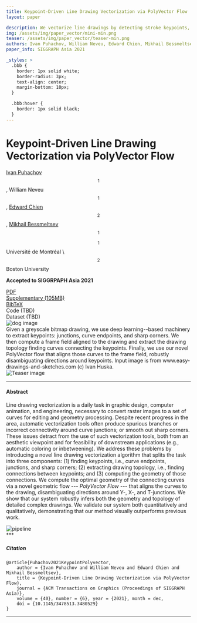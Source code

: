 ```yaml
---
title: Keypoint-Driven Line Drawing Vectorization via PolyVector Flow
layout: paper

description: We vectorize line drawings by detecting stroke keypoints, then inferring correct connectivity between them via optimization and, finally, resolving stroke shape with novel polyvector flow.
img: /assets/img/paper_vector/mini-min.png
teaser: /assets/img/paper_vector/teaser-min.png
authors: Ivan Puhachov, William Neveu, Edward Chien, Mikhail Bessmeltsev
paper_info: SIGGRAPH Asia 2021

_styles: >
  .bbb {
    border: 1px solid white;
    border-radius: 3px;
    text-align: center;
    margin-bottom: 10px;
  }

  .bbb:hover {
    border: 1px solid black;
  }
---
```

# Keypoint-Driven Line Drawing Vectorization via PolyVector Flow

[Ivan Puhachov](/)$$^1$$, William Neveu$$^1$$, [Edward Chien](https://cs-people.bu.edu/edchien/)$$^2$$, [Mikhail Bessmeltsev](http://www-labs.iro.umontreal.ca/~bmpix/)$$^1$$

$$^1$$ Université de Montréal \\
$$^2$$ Boston University

**Accepted to SIGGRPAPH Asia 2021**

<div class="row justify-content-center">
    <div class="col-sm mt-3 mt-md-0 mx-auto">
        <div class="bbb no-shadow">
            <i class="far fa-file-pdf"></i>
            <a href="http://www-labs.iro.umontreal.ca/~bmpix/pdf/polyvector_flow.pdf"> PDF</a>
        </div>
    </div>
    <div class="col-sm mt-3 mt-md-0">
        <div class="bbb">
            <i class="far fa-file-pdf"></i>
            <a href="https://drive.google.com/file/d/1UlV73XXFZWpBlQz2VEowgZZN-qC15dzH/view?usp=sharing">Supplementary (105MB) </a>
        </div>
    </div>
    <div class="col-sm mt-3 mt-md-0">
        <div class="bbb">
            <i class="fas fa-quote-left"></i>
            <a href="#citation">BibTeX</a>
        </div>
    </div>
    <div class="col-sm mt-3 mt-md-0">
        <div class="bbb">
            <i class="fab fa-github"></i>
            Code (TBD)
        </div>
    </div>
    <div class="col-sm mt-3 mt-md-0">
        <div class="bbb">
            <i class="fas fa-database"></i>
            Dataset (TBD)
        </div>
    </div>
</div>
<div class="row">
    <img class="img-fluid rounded z-depth-1 tiny-shadow" src="{{ '/assets/img/paper_vector/dog.png' | relative_url }}" alt="dog image" title="dog image" data-zoomable/>
</div>
<div class="caption">
    Given a greyscale bitmap drawing, we use deep learning--based machinery to extract keypoints: junctions, curve endpoints, and sharp corners. We then compute a frame field aligned to the drawing and extract the drawing topology finding curves connecting the keypoints. Finally, we use our novel PolyVector flow that aligns those curves to the frame field, robustly disambiguating directions around keypoints. Input image is from www.easy-drawings-and-sketches.com (c) Ivan Huska.
</div>
<div class="row">
    <img class="img-fluid rounded z-depth-1 no-shadow " src="{{ '/assets/img/paper_vector/teaser-min.png' | relative_url }}" alt="Teaser image" title="Teaser image" data-zoomable/>
</div>

***

#### Abstract
Line drawing vectorization is a daily task in graphic design, computer animation, and engineering, necessary to convert raster images to a set of curves for editing and geometry processing. Despite recent progress in the area, automatic vectorization tools often produce spurious branches or incorrect connectivity around curve junctions; or smooth out sharp corners. These issues detract from the use of such vectorization tools, both from an aesthetic viewpoint and for feasibility of downstream applications (e.g., automatic coloring or inbetweening). We address these problems by introducing a novel line drawing vectorization algorithm that splits the task into three components: (1) finding keypoints, i.e., curve endpoints, junctions, and sharp corners; (2) extracting drawing topology, i.e., finding connections between keypoints; and (3) computing the geometry of those connections. We compute the optimal geometry of the connecting curves via a novel geometric flow --- *PolyVector Flow* --- that aligns the curves to the drawing, disambiguating directions around Y-, X-, and T-junctions. We show that our system robustly infers both the geometry and topology of detailed complex drawings. We validate our system both quantitatively and qualitatively, demonstrating that our method visually outperforms previous work.

<div class="row">
    <div class="col-sm mt-3 mt-md-0">
        <img class="img-fluid rounded z-depth-1 no-shadow" src="{{ '/assets/img/paper_vector/pipeline.png' | relative_url }}" alt="pipeline" title="pipeline" data-zoomable/>
    </div>
</div>
***

##### Citation
```
@article{Puhachov2021KeypointPolyvector,
    author = {Ivan Puhachov and William Neveu and Edward Chien and Mikhail Bessmeltsev},
    title = {Keypoint-Driven Line Drawing Vectorization via PolyVector Flow},
    journal = {ACM Transactions on Graphics (Proceedings of SIGGRAPH Asia)},
    volume = {40}, number = {6}, year = {2021}, month = dec,
    doi = {10.1145/3478513.3480529}
}
```

<!-- ***
#### Results
 * Original images: TBD
 * SVG: TBD
 * Supplementary material (comparisons): TBD

***
#### Code
 * TBD
 * MATLAB flow: TBD
 * Detector training: TBD

***
#### Datasets
To generate semi-synthetic dataset we used ["Quick, draw!"](https://github.com/googlecreativelab/quickdraw-dataset) and ["Creative Sketch Generation"](https://github.com/facebookresearch/DoodlerGAN) datasets. We thank the authors for collecting and releasing their data in vector format.

SVG files were rasterized using Adobe Illustrator with default artistic brushes.

* Semi-synthetic dataset: TBD
* Semi-synthetic fine-tuning dataset: TBD
* Small dataset of real drawings: TBD -->

***

<!-- <div class="row">
    <img class="img-fluid rounded z-depth-1 no-shadow " src="{{ '/assets/img/paper_vector/comparison_crops.png' | relative_url }}" alt="Comparison_crop" title="Comparison_crop" data-zoomable/>
</div>
<div class="caption">
    Traditional approaches [Noris et al. 2013] suffer from geometrical and topological artifacts around keypoints: junctions, sharp corners, and endpoints. Frame field--based approaches [Bessmeltsev and Solomon 2019; Stanko et al. 2020] resolve directional ambiguities around keypoints, but not their positions, leading to incorrect topology. Our approach addresses all of these challenges (right).
</div>

<div class="row">
    <img class="img-fluid rounded z-depth-1 no-shadow " src="{{ '/assets/img/paper_vector/topology_stages.png' | relative_url }}" alt="Topology stages" title="Topology stages" data-zoomable/>
</div>
<div class="caption">
    Having computed the keypoints (a), we extract the topology in a few steps. First, we map each keypoint to one or two <i>key vertices</i> (red circles) (b) and move them to the keypoint locations. We then find Steiner trees, one for each connected component of the graph, connecting those vertices (c). Note that in this example the graph has two connected components, disconnected at the T-junction ((c), red and blue). We then further extend the Steiner trees forming subgraphs covering the whole drawing (d). Finally, we convert these subgraphs into a set of paths between the key vertices, while keeping the coverage (e).
</div>

<div class="row">
    <img class="img-fluid rounded z-depth-1 no-shadow " src="{{ '/assets/img/paper_vector/comparison2.png' | relative_url }}" alt="Comparison" title="Comparison"/>
</div>
<div class="caption">
    Compared to the previous approaches based on frame fields, our method more robustly captures sharp corners and junctions. Input images `rabbit`, `donkey`, `dog` are from www.easy-drawings-and-sketches.com Ivan Huska.
</div>

<div class="row">
    <img class="img-fluid rounded z-depth-1 no-shadow " src="{{ '/assets/img/paper_vector/additional.png' | relative_url }}" alt="Additional results" title="Additional results"/>
</div>
<div class="caption">
    A gallery of additional results. Input images from www.easy-drawings-and-sketches.com Ivan Huska.
</div>

<div class="row">
    <img class="img-fluid rounded z-depth-1 no-shadow " src="{{ '/assets/img/paper_vector/ablation.png' | relative_url }}" alt="Ablation study" title="Ablation study" data-zoomable/>
</div>
<div class="caption">
    Ablation study: (a) disabling keypoint extraction (Sec. 3), using only the graph and coverage to infer endpoints and junctions; (b) disabling 'extracting final paths' optimization (Sec. 4.2); (c) disabling valence constraints (Sec. 4.2); (d) disabling Polyvector Flow (Sec. 5) leads to both incorrect topology and geometry; (e) Our result.
</div> -->

